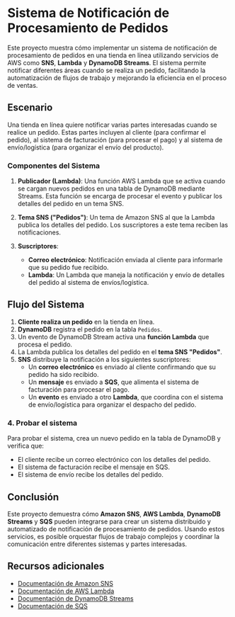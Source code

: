 # Sistema de Notificación de Procesamiento de Pedidos

Este proyecto muestra cómo implementar un sistema de notificación de procesamiento de pedidos en una tienda en línea utilizando servicios de AWS como **SNS**, **Lambda** y **DynamoDB Streams**. El sistema permite notificar diferentes áreas cuando se realiza un pedido, facilitando la automatización de flujos de trabajo y mejorando la eficiencia en el proceso de ventas.

## Escenario

Una tienda en línea quiere notificar varias partes interesadas cuando se realice un pedido. Estas partes incluyen al cliente (para confirmar el pedido), al sistema de facturación (para procesar el pago) y al sistema de envío/logística (para organizar el envío del producto).

### Componentes del Sistema

1. **Publicador (Lambda)**: Una función AWS Lambda que se activa cuando se cargan nuevos pedidos en una tabla de DynamoDB mediante Streams. Esta función se encarga de procesar el evento y publicar los detalles del pedido en un tema SNS.

2. **Tema SNS ("Pedidos")**: Un tema de Amazon SNS al que la Lambda publica los detalles del pedido. Los suscriptores a este tema reciben las notificaciones.

3. **Suscriptores**:
   - **Correo electrónico**: Notificación enviada al cliente para informarle que su pedido fue recibido.
   - **Lambda**: Un Lambda que maneja la notificación y envío de detalles del pedido al sistema de envíos/logística.

## Flujo del Sistema

1. **Cliente realiza un pedido** en la tienda en línea.
2. **DynamoDB** registra el pedido en la tabla `Pedidos`.
3. Un evento de DynamoDB Stream activa una **función Lambda** que procesa el pedido.
4. La Lambda publica los detalles del pedido en el **tema SNS "Pedidos"**.
5. **SNS** distribuye la notificación a los siguientes suscriptores:
   - Un **correo electrónico** es enviado al cliente confirmando que su pedido ha sido recibido.
   - Un **mensaje** es enviado a **SQS**, que alimenta el sistema de facturación para procesar el pago.
   - Un **evento** es enviado a otro **Lambda**, que coordina con el sistema de envío/logística para organizar el despacho del pedido.

### 4. Probar el sistema

Para probar el sistema, crea un nuevo pedido en la tabla de DynamoDB y verifica que:

- El cliente recibe un correo electrónico con los detalles del pedido.
- El sistema de facturación recibe el mensaje en SQS.
- El sistema de envío recibe los detalles del pedido.

## Conclusión

Este proyecto demuestra cómo **Amazon SNS**, **AWS Lambda**, **DynamoDB Streams** y **SQS** pueden integrarse para crear un sistema distribuido y automatizado de notificación de procesamiento de pedidos. Usando estos servicios, es posible orquestar flujos de trabajo complejos y coordinar la comunicación entre diferentes sistemas y partes interesadas.

## Recursos adicionales

- [Documentación de Amazon SNS](https://docs.aws.amazon.com/sns/latest/dg/welcome.html)
- [Documentación de AWS Lambda](https://docs.aws.amazon.com/lambda/latest/dg/welcome.html)
- [Documentación de DynamoDB Streams](https://docs.aws.amazon.com/amazondynamodb/latest/developerguide/Streams.html)
- [Documentación de SQS](https://docs.aws.amazon.com/sqs/latest/dg/welcome.html)
